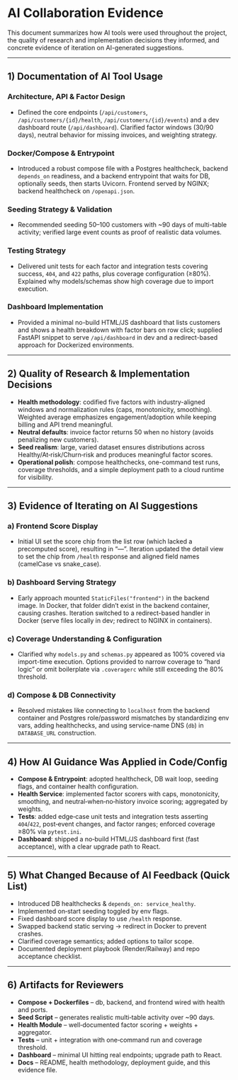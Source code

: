 # AI Collaboration Evidence

This document summarizes how AI tools were used throughout the project, the quality of research and implementation decisions they informed, and concrete evidence of iteration on AI-generated suggestions.

---

## 1) Documentation of AI Tool Usage

### Architecture, API & Factor Design
- Defined the core endpoints (`/api/customers`, `/api/customers/{id}/health`, `/api/customers/{id}/events`) and a dev dashboard route (`/api/dashboard`). Clarified factor windows (30/90 days), neutral behavior for missing invoices, and weighting strategy. 

### Docker/Compose & Entrypoint
- Introduced a robust compose file with a Postgres healthcheck, backend `depends_on` readiness, and a backend entrypoint that waits for DB, optionally seeds, then starts Uvicorn. Frontend served by NGINX; backend healthcheck on `/openapi.json`.

### Seeding Strategy & Validation
- Recommended seeding 50–100 customers with ~90 days of multi-table activity; verified large event counts as proof of realistic data volumes.

### Testing Strategy
- Delivered unit tests for each factor and integration tests covering success, `404`, and `422` paths, plus coverage configuration (≥80%). Explained why models/schemas show high coverage due to import execution.

### Dashboard Implementation
- Provided a minimal no-build HTML/JS dashboard that lists customers and shows a health breakdown with factor bars on row click; supplied FastAPI snippet to serve `/api/dashboard` in dev and a redirect-based approach for Dockerized environments.

---

## 2) Quality of Research & Implementation Decisions

- **Health methodology**: codified five factors with industry-aligned windows and normalization rules (caps, monotonicity, smoothing). Weighted average emphasizes engagement/adoption while keeping billing and API trend meaningful.
- **Neutral defaults**: invoice factor returns 50 when no history (avoids penalizing new customers).
- **Seed realism**: large, varied dataset ensures distributions across Healthy/At‑risk/Churn‑risk and produces meaningful factor scores.
- **Operational polish**: compose healthchecks, one-command test runs, coverage thresholds, and a simple deployment path to a cloud runtime for visibility.

---

## 3) Evidence of Iterating on AI Suggestions

### a) Frontend Score Display
- Initial UI set the score chip from the list row (which lacked a precomputed score), resulting in “—”. Iteration updated the detail view to set the chip from `/health` response and aligned field names (camelCase vs snake_case).

### b) Dashboard Serving Strategy
- Early approach mounted `StaticFiles("frontend")` in the backend image. In Docker, that folder didn’t exist in the backend container, causing crashes. Iteration switched to a redirect-based handler in Docker (serve files locally in dev; redirect to NGINX in containers).

### c) Coverage Understanding & Configuration
- Clarified why `models.py` and `schemas.py` appeared as 100% covered via import-time execution. Options provided to narrow coverage to “hard logic” or omit boilerplate via `.coveragerc` while still exceeding the 80% threshold.

### d) Compose & DB Connectivity
- Resolved mistakes like connecting to `localhost` from the backend container and Postgres role/password mismatches by standardizing env vars, adding healthchecks, and using service-name DNS (`db`) in `DATABASE_URL` construction.

---

## 4) How AI Guidance Was Applied in Code/Config

- **Compose & Entrypoint**: adopted healthcheck, DB wait loop, seeding flags, and container health configuration.
- **Health Service**: implemented factor scorers with caps, monotonicity, smoothing, and neutral‑when‑no‑history invoice scoring; aggregated by weights.
- **Tests**: added edge‑case unit tests and integration tests asserting `404`/`422`, post‑event changes, and factor ranges; enforced coverage ≥80% via `pytest.ini`.
- **Dashboard**: shipped a no‑build HTML/JS dashboard first (fast acceptance), with a clear upgrade path to React.

---

## 5) What Changed Because of AI Feedback (Quick List)

- Introduced DB healthchecks & `depends_on: service_healthy`.
- Implemented on‑start seeding toggled by env flags.
- Fixed dashboard score display to use `/health` response.
- Swapped backend static serving → redirect in Docker to prevent crashes.
- Clarified coverage semantics; added options to tailor scope.
- Documented deployment playbook (Render/Railway) and repo acceptance checklist.

---

## 6) Artifacts for Reviewers

- **Compose + Dockerfiles** – db, backend, and frontend wired with health and ports.
- **Seed Script** – generates realistic multi‑table activity over ~90 days.
- **Health Module** – well‑documented factor scoring + weights + aggregator.
- **Tests** – unit + integration with one‑command run and coverage threshold.
- **Dashboard** – minimal UI hitting real endpoints; upgrade path to React.
- **Docs** – README, health methodology, deployment guide, and this evidence file.